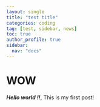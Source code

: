 ```yaml
---
layout: single
title: "test title"
categories: coding
tag: [test, sidebar, news] 
toc: true
author_profile: true
sidebar:
  nav: "docs"
---
```


# WOW

***Hello world !!***, This is my first post!

